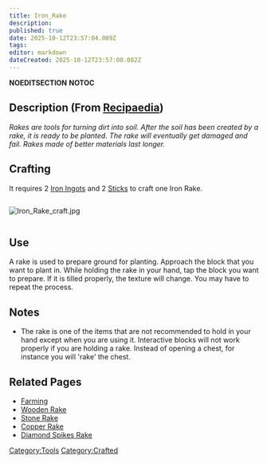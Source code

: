 ```yaml
---
title: Iron_Rake
description: 
published: true
date: 2025-10-12T23:57:04.009Z
tags: 
editor: markdown
dateCreated: 2025-10-12T23:57:00.082Z
---
```


__NOEDITSECTION__ __NOTOC__

## Description (From [Recipaedia](Recipaedia "wikilink"))

*Rakes are tools for turning dirt into soil. After the soil has been
created by a rake, it is ready to be planted. The rake will eventually
get damaged and fail. Rakes made of better materials last longer.*

## Crafting

It requires 2 [Iron Ingots](Iron_Ingot "wikilink") and 2
[Sticks](stick "wikilink") to craft one Iron Rake.

<div style="overflow: hidden">

![Iron_Rake_craft.jpg](Iron_Rake_craft.jpg "Iron_Rake_craft.jpg")

</div>

## Use

A rake is used to prepare ground for planting. Approach the block that
you want to plant in. While holding the rake in your hand, tap the block
you want to prepare. If it is tilled properly, the texture will change.
You may have to repeat the process.

## Notes

  - The rake is one of the items that are not recommended to hold in
    your hand except when you are using it. Interactive blocks will not
    work properly if you are holding a rake. Instead of opening a chest,
    for instance you will 'rake' the chest.

## Related Pages

  - [Farming](Farming "wikilink")
  - [Wooden Rake](Wooden_Rake "wikilink")
  - [Stone Rake](Stone_Rake "wikilink")
  - [Copper Rake](Copper_Rake "wikilink")
  - [Diamond Spikes Rake](Diamond_Spikes_Rake "wikilink")

[Category:Tools](Category:Tools "wikilink")
[Category:Crafted](Category:Crafted "wikilink")